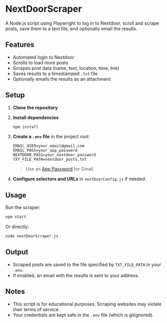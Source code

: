 # NextDoorScraper

A Node.js script using Playwright to log in to Nextdoor, scroll and scrape posts, save them to a text file, and optionally email the results.

## Features

-   Automated login to Nextdoor
-   Scrolls to load more posts
-   Scrapes post data (name, text, location, time, link)
-   Saves results to a timestamped `.txt` file
-   Optionally emails the results as an attachment

## Setup

1. **Clone the repository**
2. **Install dependencies**
    ```sh
    npm install
    ```
3. **Create a `.env` file** in the project root:

    ```
    EMAIL_USER=your_email@gmail.com
    EMAIL_PASS=your_app_password
    NEXTDOOR_PASS=your_nextdoor_password
    TXT_FILE_PATH=nextdoor_posts.txt
    ```

    > Use an [App Password](https://support.google.com/accounts/answer/185833?hl=en) for Gmail.

4. **Configure selectors and URLs** in `nextDoorConfig.js` if needed.

## Usage

Run the scraper:

```sh
npm start
```

Or directly:

```sh
node nextDoorScraper.js
```

## Output

-   Scraped posts are saved to the file specified by `TXT_FILE_PATH` in your `.env`.
-   If enabled, an email with the results is sent to your address.

## Notes

-   This script is for educational purposes. Scraping websites may violate their terms of service.
-   Your credentials are kept safe in the `.env` file (which is gitignored).

##
